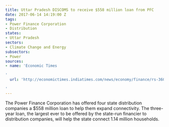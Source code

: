 ```yaml
---
title: Uttar Pradesh DISCOMS to receive $558 million loan from PFC
date: 2017-06-14 14:19:00 Z
tags:
- Power Finance Corporation
- Distribution
states:
- Uttar Pradesh
sectors:
- Climate Change and Energy
subsectors:
- Power
sources:
- name: 'Economic Times

'
  url: 'http://economictimes.indiatimes.com/news/economy/finance/rs-3600-crore-pfc-loan-to-4-up-discoms-for-new-connections/articleshow/59008403.cms

'
---
```


The Power Finance Corporation has offered four state distribution companies a $558 million loan to help them expand connectivity. The three-year loan, the largest ever to be offered by the state-run financier to distribution companies, will help the state connect 1.14 million households.
